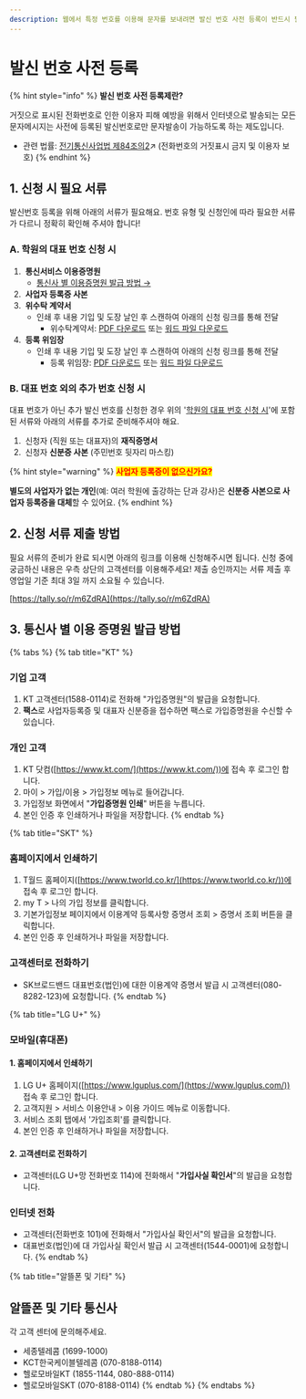 ```yaml
---
description: 웹에서 특정 번호를 이용해 문자를 보내려면 발신 번호 사전 등록이 반드시 필요합니다.
---
```


# 발신 번호 사전 등록

{% hint style="info" %}
**발신 번호 사전 등록제란?**

거짓으로 표시된 전화번호로 인한 이용자 피해 예방을 위해서 인터넷으로 발송되는 모든 문자메시지는 사전에 등록된 발신번호로만 문자발송이 가능하도록 하는 제도입니다.

* 관련 법률:  [전기통신사업법 제84조의2](https://glaw.scourt.go.kr/wsjo/lawod/sjo192.do?contId=2196130\&jomunNo=84\&jomunGajiNo=2)↗ (전화번호의 거짓표시 금지 및 이용자 보호)
{% endhint %}

## 1. 신청 시 필요 서류

발신번호 등록을 위해 아래의 서류가 필요해요. 번호 유형 및 신청인에 따라 필요한 서류가 다르니 정확히 확인해 주셔야 합니다!

### A. 학원의 대표 번호 신청 시

1. <img src="../../.gitbook/assets/btn_필수.svg" alt="" data-size="original"> **통신서비스 이용증명원**&#x20;
   * [통신사 별 이용증명원 발급 방법 →](pre-registration.md#undefined-2)
2. <img src="../../.gitbook/assets/btn_필수.svg" alt="" data-size="original"> **사업자 등록증 사본**&#x20;
3. <img src="../../.gitbook/assets/btn_필수.svg" alt="" data-size="original"> **위수탁 계약서**
   * 인쇄 후 내용 기입 및 도장 날인 후 스캔하여 아래의 신청 링크를 통해 전달
     * 위수탁계약서: [PDF 다운로드](https://www.dropbox.com/scl/fi/zv08lo2z0khsxos2atjg1/.pdf?rlkey=1q567c1rpk7cbam6a498i54rj\&dl=1) 또는 [워드 파일 다운로드](https://www.dropbox.com/scl/fi/djoxlf9o36pwfwsjxwqbq/.docx?rlkey=3aiahibsotkbjz3nlfom5m05z\&dl=1)
4. <img src="../../.gitbook/assets/btn_필수.svg" alt="" data-size="original"> **등록 위임장**
   * 인쇄 후 내용 기입 및 도장 날인 후 스캔하여 아래의 신청 링크를 통해 전달
     * 등록 위임장: [PDF 다운로드](https://www.dropbox.com/scl/fi/81n88r1lz5dwealkp4ln6/.pdf?rlkey=zcw19eug9kbozc2hlhetaxe69\&dl=1) 또는 [워드 파일 다운로드](https://www.dropbox.com/scl/fi/vcdvt5z1k2ccmhmdh7a9l/.docx?rlkey=u2zsm23mv0hxdwh8krczybc42\&dl=1)

### B. 대표 번호 외의 추가 번호 신청 시

대표 번호가 아닌 추가 발신 번호를 신청한 경우 위의 '[학원의 대표 번호 신청 시](pre-registration.md#undefined)'에 포함된 서류와 아래의 서류를 추가로 준비해주셔야 해요.

1. <img src="../../.gitbook/assets/btn_필수.svg" alt="" data-size="original"> 신청자 (직원 또는 대표자)의 **재직증명서**
2. <img src="../../.gitbook/assets/btn_필수.svg" alt="" data-size="original"> 신청자 **신분증 사본** (주민번호 뒷자리 마스킹)

{% hint style="warning" %}
<mark style="color:red;">**사업자 등록증이 없으신가요?**</mark>

**별도의 사업자가 없는 개인**(예: 여러 학원에 출강하는 단과 강사)은 **신분증 사본으로 사업자 등록증을 대체**할 수 있어요.
{% endhint %}

## 2. 신청 서류 제출 방법

필요 서류의 준비가 완료 되시면 아래의 링크를 이용해 신청해주시면 됩니다. 신청 중에 궁금하신 내용은 우측 상단의 고객센터를 이용해주세요! 제출 승인까지는 서류 제출 후 영업일 기준 최대 3일 까지 소요될 수 있습니다.

[https://tally.so/r/m6ZdRA](https://tally.so/r/m6ZdRA)

## 3. 통신사 별 이용 증명원 발급 방법

{% tabs %}
{% tab title="KT" %}
### 기업 고객

1. KT 고객센터(1588-0114)로 전화해 "가입증명원"의 발급을 요청합니다.
2. **팩스**로 사업자등록증 및 대표자 신분증을 접수하면 팩스로 가입증명원을 수신할 수 있습니다.

### 개인 고객

1. KT 닷컴([https://www.kt.com/](https://www.kt.com/))에 접속 후 로그인 합니다.
2. 마이 > 가입/이용 > 가입정보 메뉴로 들어갑니다.
3. 가입정보 화면에서 "**가입증명원 인쇄**" 버튼을 누릅니다.
4. 본인 인증 후 인쇄하거나 파일을 저장합니다.
{% endtab %}

{% tab title="SKT" %}
### 홈페이지에서 인쇄하기&#x20;

1. T월드 홈페이지([https://www.tworld.co.kr/](https://www.tworld.co.kr/))에 접속 후 로그인 합니다.
2. my T > 나의 가입 정보를 클릭합니다.
3. 기본가입정보 페이지에서 이용계약 등록사항 증명서 조회 > 증명서 조회 버튼을 클릭합니다.&#x20;
4. 본인 인증 후 인쇄하거나 파일을 저장합니다.

### 고객센터로 전화하기

* SK브로드밴드 대표번호(법인)에 대한 이용계약 증명서 발급 시 고객센터(080-8282-123)에 요청합니다.
{% endtab %}

{% tab title="LG U+" %}
### 모바일(휴대폰)

#### 1. 홈페이지에서 인쇄하기&#x20;

1. LG U+ 홈페이지([https://www.lguplus.com/](https://www.lguplus.com/)) 접속 후 로그인 합니다.&#x20;
2. 고객지원 > 서비스 이용안내 > 이용 가이드 메뉴로 이동합니다.&#x20;
3. 서비스 조회 탭에서 '가입조회'를 클릭합니다.
4. 본인 인증 후 인쇄하거나 파일을 저장합니다.

#### 2. 고객센터로 전화하기

* 고객센터(LG U+망 전화번호 114)에 전화해서 "**가입사실 확인서**"의 발급을 요청합니다.

### 인터넷 전화&#x20;

* 고객센터(전화번호 101)에 전화해서 "가입사실 확인서"의 발급을 요청합니다.
* 대표번호(법인)에 대 가입사실 확인서 발급 시 고객센터(1544-0001)에 요청합니다.
{% endtab %}

{% tab title="알뜰폰 및 기타" %}
## 알뜰폰 및 기타 통신사

각 고객 센터에 문의해주세요.

* 세종텔레콤 (1699-1000)
* KCT한국케이블텔레콤 (070-8188-0114)
* 헬로모바일KT (1855-1144, 080-888-0114)
* 헬로모바일SKT (070-8188-0114)
{% endtab %}
{% endtabs %}
